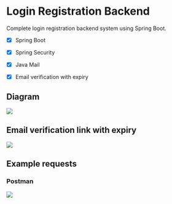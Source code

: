 # Login Registration Backend 

Complete login registration backend system using Spring Boot.

- [x] Spring Boot
- [x] Spring Security
- [x] Java Mail
- [x] Email verification with expiry


## Diagram
<img src="file:///src/main/resources/static/img/Снимок экрана 2022-03-22 195445.png" />

## Email verification link with expiry
<img src="file:///src/main/resources/static/img/Снимок экрана 2022-03-22 195415.png" />

## Example requests
### Postman
<img src="file:///src/main/resources/static/img/Снимок экрана 2022-03-22 195510.png" />
